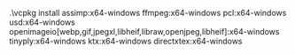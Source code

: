 ﻿.\vcpkg install assimp:x64-windows ffmpeg:x64-windows pcl:x64-windows usd:x64-windows openimageio[webp,gif,jpegxl,libheif,libraw,openjpeg,libheif]:x64-windows tinyply:x64-windows ktx:x64-windows directxtex:x64-windows 